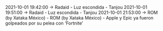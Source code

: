 2021-10-01 19:42:00 -> Radaid - Luz escondida - Tanjou
2021-10-01 19:51:00 -> Radaid - Luz escondida - Tanjou
2021-10-01 21:53:00 -> ROM (by Xataka México) - ROM (by Xataka México) - Apple y Epic ya fueron golpeados por su pelea con ‘Fortnite’
